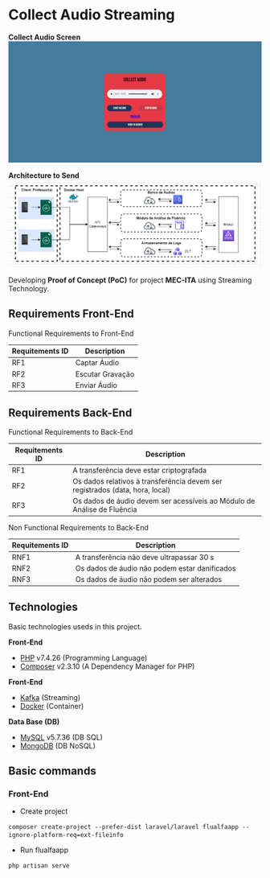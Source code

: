 # Collect Audio Streaming

**Collect Audio Screen**
![](img/screen.png)

**Architecture to Send**
![](img/architecture-streaming.png)

Developing **Proof of Concept (PoC)** for project **MEC-ITA** using Streaming Technology.

## Requirements Front-End

Functional Requirements to Front-End

| Requitements ID  | Description  |
|---|---|
|  RF1 | Captar Áudio  |
|  RF2 | Escutar Gravação  |
|  RF3 | Enviar Áudio  |

## Requirements Back-End

Functional Requirements to Back-End

| Requitements ID  | Description  |
|---|---|
|  RF1 | A transferência deve estar criptografada  |
|  RF2 | Os dados relativos à transferência devem ser registrados (data, hora, local)  |
|  RF3 | Os dados de áudio devem ser acessíveis ao Módulo de Análise de Fluência  |

Non Functional Requirements to Back-End

| Requitements ID  | Description  |
|---|---|
|  RNF1 | A transferência não deve ultrapassar 30 s  |
|  RNF2 | Os dados de áudio não podem estar danificados  |
|  RNF3 | Os dados de áudio não podem ser alterados  |

## Technologies

Basic technologies useds in this project.

**Front-End**

* [PHP](https://www.php.net/) v7.4.26 (Programming Language)
* [Composer](https://getcomposer.org/) v2.3.10 (A Dependency Manager for PHP)

**Front-End**

* [Kafka](https://kafka.apache.org/) (Streaming)
* [Docker](https://www.docker.com/) (Container)

**Data Base (DB)**

* [MySQL](https://www.mysql.com/) v5.7.36 (DB SQL)
* [MongoDB](https://www.mongodb.com/) (DB NoSQL)

## Basic commands

### Front-End

* Create project

```shell
composer create-project --prefer-dist laravel/laravel flualfaapp --ignore-platform-req=ext-fileinfo
```

* Run flualfaapp

```
php artisan serve
```

